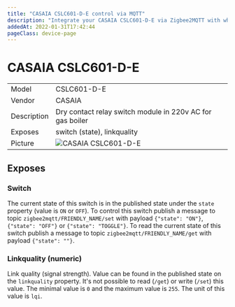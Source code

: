 ```yaml
---
title: "CASAIA CSLC601-D-E control via MQTT"
description: "Integrate your CASAIA CSLC601-D-E via Zigbee2MQTT with whatever smart home infrastructure you are using without the vendors bridge or gateway."
addedAt: 2022-01-31T17:42:44
pageClass: device-page
---
```


<!-- !!!! -->
<!-- ATTENTION: This file is auto-generated through docgen! -->
<!-- You can only edit the "Notes"-Section between the two comment lines "Notes BEGIN" and "Notes END". -->
<!-- Do not use h1 or h2 heading within "## Notes"-Section. -->
<!-- !!!! -->

# CASAIA CSLC601-D-E

|     |     |
|-----|-----|
| Model | CSLC601-D-E  |
| Vendor  | CASAIA  |
| Description | Dry contact relay switch module in 220v AC for gas boiler |
| Exposes | switch (state), linkquality |
| Picture | ![CASAIA CSLC601-D-E](https://www.zigbee2mqtt.io/images/devices/CSLC601-D-E.jpg) |


<!-- Notes BEGIN: You can edit here. Add "## Notes" headline if not already present. -->


<!-- Notes END: Do not edit below this line -->



## Exposes

### Switch 
The current state of this switch is in the published state under the `state` property (value is `ON` or `OFF`).
To control this switch publish a message to topic `zigbee2mqtt/FRIENDLY_NAME/set` with payload `{"state": "ON"}`, `{"state": "OFF"}` or `{"state": "TOGGLE"}`.
To read the current state of this switch publish a message to topic `zigbee2mqtt/FRIENDLY_NAME/get` with payload `{"state": ""}`.

### Linkquality (numeric)
Link quality (signal strength).
Value can be found in the published state on the `linkquality` property.
It's not possible to read (`/get`) or write (`/set`) this value.
The minimal value is `0` and the maximum value is `255`.
The unit of this value is `lqi`.

